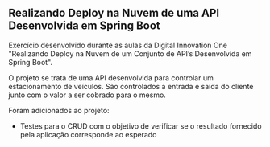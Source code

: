 <h2> Realizando Deploy na Nuvem de uma API Desenvolvida em Spring Boot </h2>
Exercício desenvolvido durante as aulas da Digital Innovation One "Realizando Deploy na Nuvem de um Conjunto de API’s Desenvolvida em Spring Boot". 

O projeto se trata de uma API desenvolvida para controlar um estacionamento de veículos. São controlados a entrada e saída do cliente junto com o valor a ser cobrado para o mesmo.

Foram adicionados ao projeto:
<ul>
    <li>Testes para o CRUD com o objetivo de verificar se o resultado fornecido pela aplicação corresponde ao esperado</li>
</ul>
